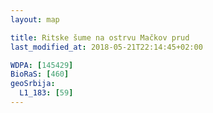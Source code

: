 ```yaml
---
layout: map

title: Ritske šume na ostrvu Mačkov prud
last_modified_at: 2018-05-21T22:14:45+02:00

WDPA: [145429]
BioRaS: [460]
geoSrbija:
  L1_183: [59]
---
```

